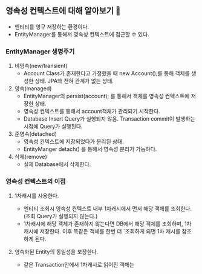 ## 영속성 컨텍스트에 대해 알아보기 👀

- 엔티티를 영구 저장하는 환경이다.
- EntityManager를 통해서 영속성 컨텍스트에 접근할 수 있다.


### EntityManager 생명주기
1. 비영속(new/transient)
    - Account Class가 존재한다고 가정했을 때 new Account();를 통해 객체를 생성한 상태. JPA와 전혀 관계가 없는 상태.
2. 영속(managed)
    - EntityManager의 persist(account); 를 통해서  객체를 영속성 컨텍스트에 저장한 상태.
    - 영속성 컨텍스트를 통해서 account객체가 관리되기 시작한다.
    - Database Insert Query가 실행되지 않음. Transaction commit이 발생하는 시점에 Query가 실행된다.
3. 준영속(detached)
    - 영속성 컨텍스트에 저장되었다가 분리된 상태.
    - EntityManger detach() 를 통해서 영속성 분리가 가능하다.
4. 삭제(remove)
    - 실제 Database에서 삭제한다.

### 영속성 컨텍스트의 이점

1. 1차캐시를 사용한다.
    - 엔티티 조회시 영속성 컨텍스트 내부 1차캐시에서 먼저 해당 객체를 조회한다. (조회 Query가 실행되지 않는다.)
    - 1차캐시에 해당 객체가 존재하지 않는다면 DB에서 해당 객체를 조회하며, 1차캐시에 저장한다. 이후 똑같은 객체를 한번 더 `조회하게 되면 1차 캐시를 참조하게 된다.

2. 영속화된 Entity의 동일성을 보장한다.
    - 같은 Transaction안에서 1차캐시로 읽어진 객체는 